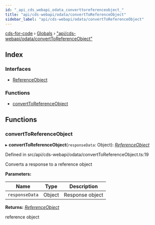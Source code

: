 ```yaml
---
id: "_api_cds_webapi_odata_converttoreferenceobject_"
title: "api/cds-webapi/odata/convertToReferenceObject"
sidebar_label: "api/cds-webapi/odata/convertToReferenceObject"
---
```


[cds-for-code](../index.md) › [Globals](../globals.md) › ["api/cds-webapi/odata/convertToReferenceObject"](_api_cds_webapi_odata_converttoreferenceobject_.md)

## Index

### Interfaces

* [ReferenceObject](../interfaces/_api_cds_webapi_odata_converttoreferenceobject_.referenceobject.md)

### Functions

* [convertToReferenceObject](_api_cds_webapi_odata_converttoreferenceobject_.md#converttoreferenceobject)

## Functions

###  convertToReferenceObject

▸ **convertToReferenceObject**(`responseData`: Object): *[ReferenceObject](../interfaces/_api_cds_webapi_odata_converttoreferenceobject_.referenceobject.md)*

Defined in src/api/cds-webapi/odata/convertToReferenceObject.ts:19

Converts a response to a reference object

**Parameters:**

Name | Type | Description |
------ | ------ | ------ |
`responseData` | Object | Response object |

**Returns:** *[ReferenceObject](../interfaces/_api_cds_webapi_odata_converttoreferenceobject_.referenceobject.md)*

reference object
